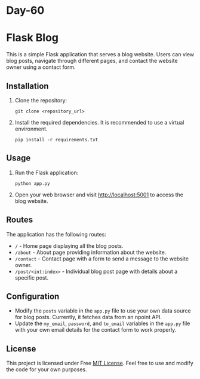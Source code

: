 # Day-60


# Flask Blog

This is a simple Flask application that serves a blog website. Users can view blog posts, navigate through different pages, and contact the website owner using a contact form.

## Installation

1.  Clone the repository:
    ```
    git clone <repository_url>
    
    ```
    
2.  Install the required dependencies. It is recommended to use a virtual environment.
    ```
    pip install -r requirements.txt
    
    ```
    

## Usage

1.  Run the Flask application:
    ```
    python app.py
    ```
    
2.  Open your web browser and visit  [http://localhost:5001](http://localhost:5001/)  to access the blog website.
    

## Routes

The application has the following routes:

-   `/`  - Home page displaying all the blog posts.
-   `/about`  - About page providing information about the website.
-   `/contact`  - Contact page with a form to send a message to the website owner.
-   `/post/<int:index>`  - Individual blog post page with details about a specific post.

## Configuration

-   Modify the  `posts`  variable in the  `app.py`  file to use your own data source for blog posts. Currently, it fetches data from an npoint API.
-   Update the  `my_email`,  `password`, and  `to_email`  variables in the  `app.py`  file with your own email details for the contact form to work properly.

## License

This project is licensed under Free [MIT License](LICENSE). Feel free to use and modify the code for your own purposes.